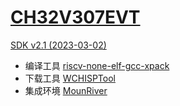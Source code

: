 ﻿# [CH32V307EVT](https://www.wch.cn/downloads/CH32V307EVT_ZIP.html)

[SDK v2.1 (2023-03-02)](https://www.wch.cn/downloads/CH32V307EVT_ZIP.html)

* 编译工具 [riscv-none-elf-gcc-xpack](https://github.com/SoCXin/riscv-none-elf-gcc-xpack)
* 下载工具 [WCHISPTool](https://www.wch.cn/downloads/WCHISPTool_Setup_exe.html)
* 集成环境 [MounRiver](http://www.mounriver.com/)
